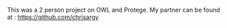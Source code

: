 This was a 2 person project on OWL and Protege.
My partner can be found at : https://github.com/chrisargy
